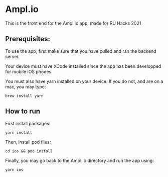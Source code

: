 # Ampl.io

This is the front end for the Ampl.io app, made for RU Hacks 2021

## Prerequisites:

To use the app, first make sure that you have pulled and ran the backend server.

Your device must have XCode installed since the app has been developped for mobile iOS phones.

You must also have yarn installed on your device. If you do not, and are on a mac, you may type:
```
brew install yarn
```

## How to run
First install packages:
```
yarn install
```

Then, install pod files:
```
cd ios && pod install
```

Finally, you may go back to the Ampl.io directory and run the app using:
```
yarn ios
```
